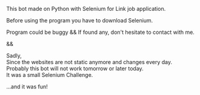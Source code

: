 
This bot made on Python with Selenium for Link job application.

Before using the program you have to download Selenium.

Program could be buggy && If found any, don't hesitate to contact with me.

&&

Sadly,  
Since the websites are not static anymore and changes every day.  
Probably this bot will not work tomorrow or later today.  
It was a small Selenium Challenge.

...and it was fun!
